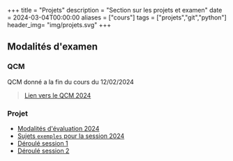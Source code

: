+++
title = "Projets"
description = "Section sur les projets et examen"
date = 2024-03-04T00:00:00
aliases = ["cours"]
tags = ["projets","git","python"]
header_img= "img/projets.svg"
+++

## Modalités d'examen

### QCM 
QCM donné a la fin du cours du 12/02/2024

> [Lien vers le QCM 2024](/pdf/qcm_conceplog2024.pdf)

### Projet

- [Modalités d'évaluation 2024](/projets/modalites/)
- [Sujets `exemples` pour la session 2024](/projets/sujets/)
- [Déroulé session 1](/projets/suivi/aide-projet)
- [Déroulé session 2](/projets/suivi/seance-deux)